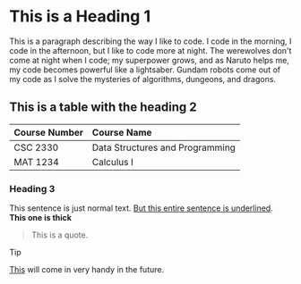 # This is a Heading 1

This is a paragraph describing the way I like to code. I code in the morning, I code in the afternoon, but I like to code more at night. The werewolves don't come at night when I code; my superpower grows, and as Naruto helps me, my code becomes powerful like a lightsaber. Gundam robots come out of my code as I solve the mysteries of algorithms, dungeons, and dragons.

## This is a table with the heading 2
| Course Number | Course Name |
| :--- | :--- |
| CSC 2330 | Data Structures and Programming |
| MAT 1234 | Calculus I |

### Heading 3
This sentence is just normal text. <ins>But this entire sentence is underlined</ins>. **This one is thick**

> This is a quote.

> [!TIP]
> [This](https://docs.github.com/en/get-started/writing-on-github/getting-started-with-writing-and-formatting-on-github/) will come in very handy in the future.
